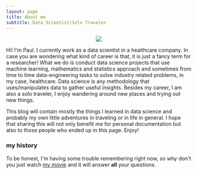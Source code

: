 ```yaml
---
layout: page
title: About me
subtitle: Data Scientist/Solo Traveler
---
```



<p align="center">
  <img src="/img/hello_world.jpeg">
</p>

Hi! I'm Paul. I currently work as a data scientist in a healthcare company. In case you are wondering what kind of career is that, it is just a fancy term for a researcher! What we do is conduct data science projects that use machine learning, mathematics and statistics approach and sometimes from time to time data-engineering tasks to solve industry related problems, in my case, healthcare. Data science is any methodology that uses/manipulates data to gather useful insights. Besides my career, I am also a solo traveler, I enjoy wandering around new places and trying out new things. 

This blog will contain mostly the things I learned in data science and probably my own little adventures in traveling or in life in general. I hope that sharing this will not only benefit me for personal documentation but also to those people who ended up in this page. Enjoy!

### my history

To be honest, I'm having some trouble remembering right now, so why don't you just watch [my movie](http://en.wikipedia.org/wiki/The_Princess_Bride_%28film%29) and it will answer **all** your questions.
